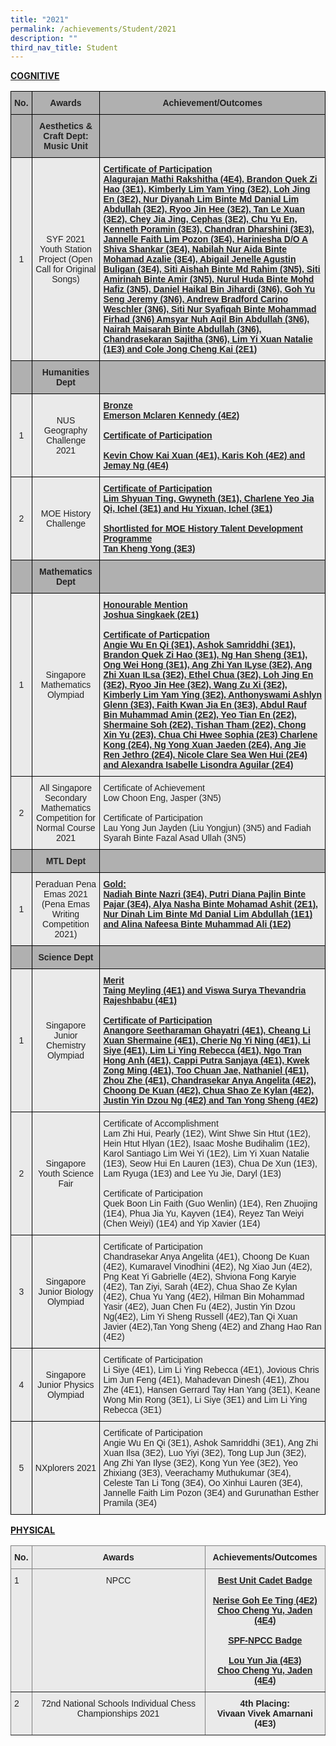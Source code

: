```yaml
---
title: "2021"
permalink: /achievements/Student/2021
description: ""
third_nav_title: Student
---
```

<u>**COGNITIVE**</u>

<style type="text/css">
.tg  {border-collapse:collapse;border-spacing:0;}
.tg td{border-color:black;border-style:solid;border-width:1px;font-family:Arial, sans-serif;font-size:14px;
  overflow:hidden;padding:10px 5px;word-break:normal;}
.tg th{border-color:black;border-style:solid;border-width:1px;font-family:Arial, sans-serif;font-size:14px;
  font-weight:normal;overflow:hidden;padding:10px 5px;word-break:normal;}
.tg .tg-dwlh{background-color:#B0B0B0;color:#222;font-weight:bold;text-align:center;vertical-align:middle}
.tg .tg-1xc9{background-color:#B0B0B0;color:#222;font-weight:bold;text-align:left;vertical-align:top}
.tg .tg-pll1{background-color:#B0B0B0;color:#222;font-weight:bold;text-align:center;vertical-align:top}
.tg .tg-ku5w{background-color:#EAEAEA;color:#222;text-align:center;vertical-align:middle}
.tg .tg-rmnb{background-color:#EAEAEA;color:#222;font-weight:bold;text-align:left;text-decoration:underline;vertical-align:top}
.tg .tg-bvia{background-color:#EAEAEA;color:#222;text-align:left;vertical-align:middle}
</style>
<table class="tg">
<thead>
  <tr>
    <th class="tg-pll1">No.</th>
    <th class="tg-pll1">Awards</th>
    <th class="tg-pll1">Achievement/Outcomes</th>
  </tr>
</thead>
<tbody>
  <tr>
    <td class="tg-pll1"></td>
    <td class="tg-dwlh"><span style="color:#222;background-color:#B0B0B0">Aesthetics &amp; Craft Dept: Music Unit</span></td>
    <td class="tg-1xc9"></td>
  </tr>
  <tr>
    <td class="tg-ku5w"><span style="color:#222;background-color:#EAEAEA">1 </span></td>
    <td class="tg-ku5w"><span style="color:#222;background-color:#EAEAEA">SYF 2021 Youth Station Project (Open Call for Original Songs) </span></td>
    <td class="tg-rmnb">Certificate of Participation<br>Alagurajan Mathi Rakshitha (4E4), Brandon Quek Zi Hao (3E1), Kimberly Lim Yam Ying (3E2), Loh Jing En (3E2), Nur Diyanah Lim Binte Md Danial Lim Abdullah (3E2), Ryoo Jin Hee (3E2), Tan Le Xuan (3E2), Chey Jia Jing, Cephas (3E2), Chu Yu En, Kenneth Poramin (3E3), Chandran Dharshini (3E3), Jannelle Faith Lim Pozon (3E4), Hariniesha D/O A Shiva Shankar (3E4), Nabilah Nur Aida Binte Mohamad Azalie (3E4), Abigail Jenelle Agustin Buligan (3E4), Siti Aishah Binte Md Rahim (3N5), Siti Amirinah Binte Amir (3N5), Nurul Huda Binte Mohd Hafiz (3N5), Daniel Haikal Bin Jihardi (3N6), Goh Yu Seng Jeremy (3N6), Andrew Bradford Carino Weschler (3N6), Siti Nur Syafiqah Binte Mohammad Firhad (3N6) Amsyar Nuh Aqil Bin Abdullah (3N6), Nairah Maisarah Binte Abdullah (3N6), Chandrasekaran Sajitha (3N6), Lim Yi Xuan Natalie (1E3) and Cole Jong Cheng Kai (2E1) </td>
  </tr>
  <tr>
    <td class="tg-pll1"></td>
    <td class="tg-dwlh"><span style="color:#222;background-color:#B0B0B0">Humanities Dept</span></td>
    <td class="tg-pll1"></td>
  </tr>
  <tr>
    <td class="tg-ku5w"><span style="color:#222;background-color:#EAEAEA">1 </span></td>
    <td class="tg-ku5w"><span style="color:#222;background-color:#EAEAEA">NUS Geography Challenge 2021 </span></td>
    <td class="tg-rmnb">Bronze<br>Emerson Mclaren Kennedy (4E2) <br><br>Certificate of Participation<br><br>Kevin Chow Kai Xuan (4E1), Karis Koh (4E2) and Jemay Ng (4E4)<br></td>
  </tr>
  <tr>
    <td class="tg-ku5w"><span style="color:#222;background-color:#EAEAEA"> 2</span></td>
    <td class="tg-ku5w"><span style="color:#222;background-color:#EAEAEA"> MOE History Challenge</span></td>
    <td class="tg-rmnb">Certificate of Participation <br><span style="color:#222;background-color:#EAEAEA">Lim Shyuan Ting, Gwyneth (3E1), Charlene Yeo Jia Qi, Ichel (3E1) and Hu Yixuan, Ichel (3E1)</span><br><br>Shortlisted for MOE History Talent Development Programme<br><span style="color:#222;background-color:#EAEAEA">Tan Kheng Yong (3E3)</span><br></td>
  </tr>
  <tr>
    <td class="tg-dwlh"><span style="color:#222;background-color:#B0B0B0"> </span></td>
    <td class="tg-dwlh"><span style="color:#222;background-color:#B0B0B0"> Mathematics Dept</span></td>
    <td class="tg-dwlh"><span style="color:#222;background-color:#B0B0B0"> </span></td>
  </tr>
  <tr>
    <td class="tg-ku5w"><span style="color:#222;background-color:#EAEAEA"> 1</span></td>
    <td class="tg-ku5w"><span style="color:#222;background-color:#EAEAEA">Singapore Mathematics Olympiad </span></td>
    <td class="tg-rmnb">Honourable Mention<br><span style="color:#222;background-color:#EAEAEA">Joshua Singkaek (2E1)</span><br><br>Certificate of Particpation<br><span style="color:#222;background-color:#EAEAEA">Angie Wu En Qi (3E1), Ashok Samriddhi (3E1), Brandon Quek Zi Hao (3E1), Ng Han Sheng (3E1), Ong Wei Hong (3E1), Ang Zhi Yan ILyse (3E2), Ang Zhi Xuan ILsa (3E2), Ethel Chua (3E2), Loh Jing En (3E2), Ryoo Jin Hee (3E2), Wang Zu Xi (3E2), Kimberly Lim Yam Ying (3E2), Anthonyswami Ashlyn Glenn (3E3), Faith Kwan Jia En (3E3), Abdul Rauf Bin Muhammad Amin (2E2), Yeo Tian En (2E2), Shermaine Soh (2E2), Tishan Tham (2E2), Chong Xin Yu (2E3), Chua Chi Hwee Sophia (2E3) Charlene Kong (2E4), Ng Yong Xuan Jaeden (2E4), Ang Jie Ren Jethro (2E4), Nicole Clare Sea Wen Hui (2E4) and Alexandra Isabelle Lisondra Aguilar (2E4) </span></td>
  </tr>
  <tr>
    <td class="tg-ku5w"><span style="color:#222;background-color:#EAEAEA">2 </span></td>
    <td class="tg-ku5w"><span style="color:#222;background-color:#EAEAEA"> All Singapore Secondary Mathematics Competition for Normal Course 2021</span></td>
    <td class="tg-bvia"><span style="color:#222;background-color:#EAEAEA">Certificate of Achievement</span><br><span style="color:#222;background-color:#EAEAEA">Low Choon Eng, Jasper (3N5)</span><br><br><span style="color:#222;background-color:#EAEAEA">Certificate of Participation</span><br><span style="color:#222;background-color:#EAEAEA">Lau Yong Jun Jayden (Liu Yongjun) (3N5) and Fadiah Syarah Binte Fazal Asad Ullah (3N5) </span></td>
  </tr>
  <tr>
    <td class="tg-dwlh"><span style="color:#222;background-color:#B0B0B0"> </span></td>
    <td class="tg-dwlh"><span style="color:#222;background-color:#B0B0B0">MTL Dept </span></td>
    <td class="tg-dwlh"><span style="color:#222;background-color:#B0B0B0"> </span></td>
  </tr>
  <tr>
    <td class="tg-ku5w"><span style="color:#222;background-color:#EAEAEA"> 1</span></td>
    <td class="tg-ku5w"><span style="color:#222;background-color:#EAEAEA"> Peraduan Pena Emas 2021 (Pena Emas Writing Competition 2021)</span></td>
    <td class="tg-rmnb">Gold<span style="color:#222;background-color:#EAEAEA">:</span><br><span style="color:#222;background-color:#EAEAEA">Nadiah Binte Nazri (3E4), Putri Diana Pajlin Binte Pajar (3E4), Alya Nasha Binte Mohamad Ashit (2E1), Nur Dinah Lim Binte Md Danial Lim Abdullah (1E1) and Alina Nafeesa Binte Muhammad Ali (1E2) </span></td>
  </tr>
  <tr>
    <td class="tg-pll1"></td>
    <td class="tg-dwlh"><span style="color:#222;background-color:#B0B0B0"> Science Dept</span></td>
    <td class="tg-dwlh"><span style="color:#222;background-color:#B0B0B0"> </span></td>
  </tr>
  <tr>
    <td class="tg-ku5w"><span style="color:#222;background-color:#EAEAEA"> 1</span></td>
    <td class="tg-ku5w"><span style="color:#222;background-color:#EAEAEA"> Singapore Junior Chemistry Olympiad</span></td>
    <td class="tg-rmnb">Merit<br><span style="color:#222;background-color:#EAEAEA">Taing Meyling (4E1) and Viswa Surya Thevandria Rajeshbabu (4E1)</span><br><br>Certificate of Participation<br><span style="color:#222;background-color:#EAEAEA">Anangore Seetharaman Ghayatri (4E1), Cheang Li Xuan Shermaine (4E1), Cherie Ng Yi Ning (4E1), Li Siye (4E1), Lim Li Ying Rebecca (4E1), Ngo Tran Hong Anh (4E1), Cappi Putra Sanjaya (4E1), Kwek Zong Ming (4E1), Too Chuan Jae, Nathaniel (4E1), Zhou Zhe (4E1), Chandrasekar Anya Angelita (4E2), Choong De Kuan (4E2), Chua Shao Ze Kylan (4E2), Justin Yin Dzou Ng (4E2) and Tan Yong Sheng (4E2)</span><br></td>
  </tr>
  <tr>
    <td class="tg-ku5w"><span style="color:#222;background-color:#EAEAEA"> 2</span></td>
    <td class="tg-ku5w"><span style="color:#222;background-color:#EAEAEA">Singapore Youth Science Fair </span></td>
    <td class="tg-bvia"><span style="color:#222;background-color:#EAEAEA"> Certificate of Accomplishment</span><br><span style="color:#222;background-color:#EAEAEA">Lam Zhi Hui, Pearly (1E2), Wint Shwe Sin Htut (1E2), Hein Htut Hlyan (1E2), Isaac Moshe Budihalim (1E2), Karol Santiago Lim Wei Yi (1E2), Lim Yi Xuan Natalie (1E3), Seow Hui En Lauren (1E3), Chua De Xun (1E3), Lam Ryuga (1E3) and Lee Yu Jie, Daryl (1E3)</span><br><br><span style="color:#222;background-color:#EAEAEA">Certificate of Participation</span><br><span style="color:#222;background-color:#EAEAEA">Quek Boon Lin Faith (Guo Wenlin) (1E4), Ren Zhuojing (1E4), Phua Jia Yu, Kayven (1E4), Reyez Tan Weiyi (Chen Weiyi) (1E4) and Yip Xavier (1E4)</span><br></td>
  </tr>
  <tr>
    <td class="tg-ku5w"><span style="color:#222;background-color:#EAEAEA"> 3</span></td>
    <td class="tg-ku5w"><span style="color:#222;background-color:#EAEAEA">Singapore Junior Biology Olympiad </span></td>
    <td class="tg-bvia"><span style="color:#222;background-color:#EAEAEA">Certificate of Participation</span><br><span style="color:#222;background-color:#EAEAEA">Chandrasekar Anya Angelita (4E1), Choong De Kuan (4E2), Kumaravel Vinodhini (4E2), Ng Xiao Jun (4E2), Png Keat Yi Gabrielle (4E2), Shviona Fong Karyie (4E2), Tan Ziyi, Sarah (4E2), Chua Shao Ze Kylan (4E2), Chua Yu Yang (4E2), Hilman Bin Mohammad Yasir (4E2), Juan Chen Fu (4E2), Justin Yin Dzou Ng(4E2), Lim Yi Sheng Russell (4E2),Tan Qi Xuan Javier (4E2),Tan Yong Sheng (4E2) and Zhang Hao Ran (4E2) </span></td>
  </tr>
  <tr>
    <td class="tg-ku5w"><span style="color:#222;background-color:#EAEAEA"> 4</span></td>
    <td class="tg-ku5w"><span style="color:#222;background-color:#EAEAEA">Singapore Junior Physics Olympiad </span></td>
    <td class="tg-bvia"><span style="color:#222;background-color:#EAEAEA">Certificate of Participation</span><br><span style="color:#222;background-color:#EAEAEA">Li Siye (4E1), Lim Li Ying Rebecca (4E1), Jovious Chris Lim Jun Feng (4E1), Mahadevan Dinesh (4E1), Zhou Zhe (4E1), Hansen Gerrard Tay Han Yang (3E1), Keane Wong Min Rong (3E1), Li Siye (3E1) and Lim Li Ying Rebecca (3E1) </span></td>
  </tr>
  <tr>
    <td class="tg-ku5w"><span style="color:#222;background-color:#EAEAEA"> 5</span></td>
    <td class="tg-ku5w"><span style="color:#222;background-color:#EAEAEA">NXplorers 2021 </span></td>
    <td class="tg-bvia"><span style="color:#222;background-color:#EAEAEA">Certificate of Participation</span><br><span style="color:#222;background-color:#EAEAEA">Angie Wu En Qi (3E1), Ashok Samriddhi (3E1), Ang Zhi Xuan Ilsa (3E2), Luo Yiyi (3E2), Tong Lup Jun (3E2), Ang Zhi Yan Ilyse (3E2), Kong Yun Yee (3E2), Yeo Zhixiang (3E3), Veerachamy Muthukumar (3E4), Celeste Tan Li Tong (3E4), Oo Xinhui Lauren (3E4), Jannelle Faith Lim Pozon (3E4) and Gurunathan Esther Pramila (3E4) </span></td>
  </tr>
</tbody>
</table>

<u>**PHYSICAL**</u>
<style type="text/css">
.tg  {border-collapse:collapse;border-spacing:0;}
.tg td{border-color:black;border-style:solid;border-width:1px;font-family:Arial, sans-serif;font-size:14px;
  overflow:hidden;padding:10px 5px;word-break:normal;}
.tg th{border-color:black;border-style:solid;border-width:1px;font-family:Arial, sans-serif;font-size:14px;
  font-weight:normal;overflow:hidden;padding:10px 5px;word-break:normal;}
.tg .tg-e7su{background-color:#EAEAEA;border-color:inherit;color:#222;font-weight:bold;text-align:center;text-decoration:underline;
  vertical-align:top}
.tg .tg-djlw{background-color:#EAEAEA;border-color:inherit;color:#222;font-weight:bold;text-align:center;vertical-align:top}
.tg .tg-cjod{background-color:#EAEAEA;border-color:inherit;color:#222;text-align:left;vertical-align:top}
.tg .tg-6cvf{background-color:#EAEAEA;border-color:inherit;color:#222;text-align:center;vertical-align:top}
</style>
<table class="tg">
<thead>
  <tr>
    <th class="tg-djlw">No.</th>
    <th class="tg-djlw">Awards</th>
    <th class="tg-djlw">Achievements/Outcomes</th>
  </tr>
</thead>
<tbody>
  <tr>
    <td class="tg-cjod">1</td>
    <td class="tg-6cvf">NPCC</td>
    <td class="tg-e7su">Best Unit Cadet Badge<br><br>Nerise Goh Ee Ting (4E2)<br>Choo Cheng Yu, Jaden (4E4)<br><br>SPF-NPCC Badge<br><br>Lou Yun Jia (4E3)<br>Choo Cheng Yu, Jaden (4E4)<br></td>
  </tr>
  <tr>
    <td class="tg-cjod">2</td>
    <td class="tg-6cvf">72nd National Schools Individual Chess Championships 2021</td>
    <td class="tg-djlw">4th Placing: <br>Vivaan Vivek Amarnani (4E3)</td>
  </tr>
</tbody>
</table>